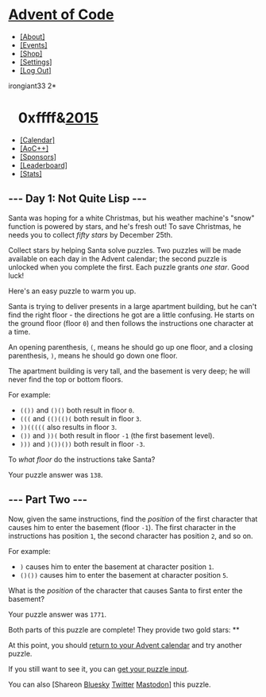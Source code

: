 # [Advent of Code](/)

-   [\[About\]](/2015/about)
-   [\[Events\]](/2015/events)
-   <a href="https://cottonbureau.com/people/advent-of-code"
    target="_blank">[Shop]</a>
-   [\[Settings\]](/2015/settings)
-   [\[Log Out\]](/2015/auth/logout)

irongiant33 <span class="star-count">2\*</span>

#    <span class="title-event-wrap">0xffff&</span>[2015](/2015)<span class="title-event-wrap"></span>

-   [\[Calendar\]](/2015)
-   [\[AoC++\]](/2015/support)
-   [\[Sponsors\]](/2015/sponsors)
-   [\[Leaderboard\]](/2015/leaderboard)
-   [\[Stats\]](/2015/stats)

## --- Day 1: Not Quite Lisp ---

Santa was hoping for a white Christmas, but his weather machine's "snow"
function is powered by stars, and he's fresh out! To save Christmas, he
needs you to collect *fifty stars* by December 25th.

Collect stars by helping Santa solve puzzles. Two puzzles will be made
available on each day in the Advent calendar; the second puzzle is
unlocked when you complete the first. Each puzzle grants *one star*.
<span title="Also, some puzzles contain Easter eggs like this one. Yes, I know it's not traditional to do Advent calendars for Easter.">Good
luck!</span>

Here's an easy puzzle to warm you up.

Santa is trying to deliver presents in a large apartment building, but
he can't find the right floor - the directions he got are a little
confusing. He starts on the ground floor (floor `0`) and then follows
the instructions one character at a time.

An opening parenthesis, `(`, means he should go up one floor, and a
closing parenthesis, `)`, means he should go down one floor.

The apartment building is very tall, and the basement is very deep; he
will never find the top or bottom floors.

For example:

-   `(())` and `()()` both result in floor `0`.
-   `(((` and `(()(()(` both result in floor `3`.
-   `))(((((` also results in floor `3`.
-   `())` and `))(` both result in floor `-1` (the first basement
    level).
-   `)))` and `)())())` both result in floor `-3`.

To *what floor* do the instructions take Santa?

Your puzzle answer was `138`.

## --- Part Two ---

Now, given the same instructions, find the *position* of the first
character that causes him to enter the basement (floor `-1`). The first
character in the instructions has position `1`, the second character has
position `2`, and so on.

For example:

-   `)` causes him to enter the basement at character position `1`.
-   `()())` causes him to enter the basement at character position `5`.

What is the *position* of the character that causes Santa to first enter
the basement?

Your puzzle answer was `1771`.

Both parts of this puzzle are complete! They provide two gold stars:
\*\*

At this point, you should [return to your Advent calendar](/2015) and
try another puzzle.

If you still want to see it, you can
<a href="1/input" target="_blank">get your puzzle input</a>.

You can also <span class="share">\[Share<span class="share-content">on
<a
href="https://bsky.app/intent/compose?text=I%27ve+completed+%22Not+Quite+Lisp%22+%2D+Day+1+%2D+Advent+of+Code+2015+%23AdventOfCode+https%3A%2F%2Fadventofcode%2Ecom%2F2015%2Fday%2F1"
target="_blank">Bluesky</a> <a
href="https://twitter.com/intent/tweet?text=I%27ve+completed+%22Not+Quite+Lisp%22+%2D+Day+1+%2D+Advent+of+Code+2015&amp;url=https%3A%2F%2Fadventofcode%2Ecom%2F2015%2Fday%2F1&amp;related=ericwastl&amp;hashtags=AdventOfCode"
target="_blank">Twitter</a> <a href="javascript:void(0);"
onclick="var ms; try{ms=localStorage.getItem(&#39;mastodon.server&#39;)}finally{} if(typeof ms!==&#39;string&#39;)ms=&#39;&#39;; ms=prompt(&#39;Mastodon Server?&#39;,ms); if(typeof ms===&#39;string&#39; &amp;&amp; ms.length){this.href=&#39;https://&#39;+ms+&#39;/share?text=I%27ve+completed+%22Not+Quite+Lisp%22+%2D+Day+1+%2D+Advent+of+Code+2015+%23AdventOfCode+https%3A%2F%2Fadventofcode%2Ecom%2F2015%2Fday%2F1&#39;;try{localStorage.setItem(&#39;mastodon.server&#39;,ms);}finally{}}else{return false;}"
target="_blank">Mastodon</a></span>\]</span> this puzzle.
